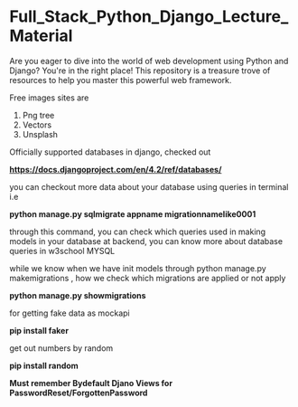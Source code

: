 # Full_Stack_Python_Django_Lecture_Material
Are you eager to dive into the world of web development using Python and Django? You're in the right place! This repository is a treasure trove of resources to help you master this powerful web framework.


Free images sites are 
1. Png tree 
2. Vectors 
3. Unsplash


Officially supported databases in django, checked out

**https://docs.djangoproject.com/en/4.2/ref/databases/**

you can checkout more data about your database using queries in terminal i.e

**python manage.py sqlmigrate appname migrationnamelike0001**

through this command, you can check which queries used in making models in your database at backend, you can know more about database queries in w3school MYSQL

while we know when we have init models through python manage.py makemigrations , how we check which migrations are applied or not apply

**python manage.py showmigrations**

for getting fake data as mockapi


**pip install faker**

get out numbers by random

**pip install random**

**Must remember Bydefault Djano Views for PasswordReset/ForgottenPassword**
